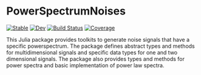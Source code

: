 # PowerSpectrumNoises

[![Stable](https://img.shields.io/badge/docs-stable-blue.svg)](https://EHTJulia.github.io/PowerSpectrumNoises.jl/stable/)
[![Dev](https://img.shields.io/badge/docs-dev-blue.svg)](https://EHTJulia.github.io/PowerSpectrumNoises.jl/dev/)
[![Build Status](https://github.com/EHTJulia/PowerSpectrumNoises.jl/actions/workflows/CI.yml/badge.svg?branch=main)](https://github.com/EHTJulia/PowerSpectrumNoises.jl/actions/workflows/CI.yml?query=branch%3Amain)
[![Coverage](https://codecov.io/gh/EHTJulia/PowerSpectrumNoises.jl/branch/main/graph/badge.svg)](https://codecov.io/gh/EHTJulia/PowerSpectrumNoises.jl)

This Julia package provides toolkits to generate noise signals that have a specific powerspectrum. The package defines abstract types and methods for multidimensional signals and specific data types for one and two dimensional signals. The package also provides types and methods for power spectra and basic implementation of power law spectra.


